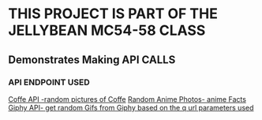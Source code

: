 # THIS PROJECT IS PART OF THE JELLYBEAN MC54-58 CLASS


## Demonstrates Making API CALLS
### API ENDPOINT USED 
[Coffe API -random pictures of Coffe](https://coffee.alexflipnote.dev/random.json')
[Random Anime Photos- anime Facts](https://anime-facts-rest-api.herokuapp.com/api/v1)
[Giphy API- get random Gifs from Giphy based on the q url parameters used ](https://api.giphy.com/v1/gifs/search)




